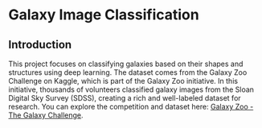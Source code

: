 # Galaxy Image Classification
## Introduction  
This project focuses on classifying galaxies based on their shapes and structures using deep learning. The dataset comes from the Galaxy Zoo Challenge on Kaggle, which is part of the Galaxy Zoo initiative. In this initiative, thousands of volunteers classified galaxy images from the Sloan Digital Sky Survey (SDSS), creating a rich and well-labeled dataset for research.
You can explore the competition and dataset here: [Galaxy Zoo - The Galaxy Challenge](https://www.kaggle.com/c/galaxy-zoo-the-galaxy-challenge).
